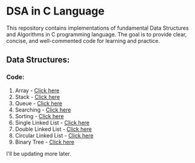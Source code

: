 # DSA in C Language
This repository contains implementations of fundamental Data Structures and Algorithms in C programming language. The goal is to provide clear, concise, and well-commented code for learning and practice.

## Data Structures:
### Code:
1. Array - [Click here](https://github.com/SaumyaSarkhel/C-DSA/tree/main/Array%20Operation)
2. Stack - [Click here](https://github.com/SaumyaSarkhel/C-DSA/tree/main/Stack)
3. Queue - [Click here](https://github.com/SaumyaSarkhel/C-DSA/tree/main/Queue)
4. Searching - [Click here](https://github.com/SaumyaSarkhel/C-DSA/tree/main/Searching)
5. Sorting - [Click here](https://github.com/SaumyaSarkhel/C-DSA/tree/main/Sorting)
6. Single Linked List - [Click here](https://github.com/SaumyaSarkhel/C-DSA/tree/main/Single%20Linked%20list)
7. Double Linked List - [Click here](https://github.com/SaumyaSarkhel/C-DSA/tree/main/Double%20Linked%20list)
8. Circular Linked List - [Click here](https://github.com/SaumyaSarkhel/C-DSA/tree/main/Circular%20Linked%20list)
9. Binary Tree - [Click here](https://github.com/Saumya-sarkhel/C-DSA/tree/main/Binary%20Tree)


I'll be updating more later.
